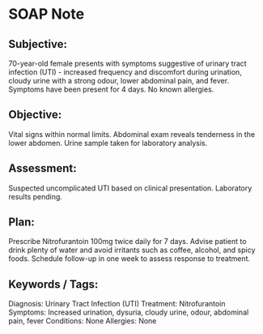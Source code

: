 # SOAP Note

## Subjective:
70-year-old female presents with symptoms suggestive of urinary tract infection (UTI) - increased frequency and discomfort during urination, cloudy urine with a strong odour, lower abdominal pain, and fever. Symptoms have been present for 4 days. No known allergies.
## Objective:
Vital signs within normal limits. Abdominal exam reveals tenderness in the lower abdomen. Urine sample taken for laboratory analysis.
## Assessment:
Suspected uncomplicated UTI based on clinical presentation. Laboratory results pending.
## Plan:
Prescribe Nitrofurantoin 100mg twice daily for 7 days. Advise patient to drink plenty of water and avoid irritants such as coffee, alcohol, and spicy foods. Schedule follow-up in one week to assess response to treatment.
## Keywords / Tags:
Diagnosis: Urinary Tract Infection (UTI)
Treatment: Nitrofurantoin
Symptoms: Increased urination, dysuria, cloudy urine, odour, abdominal pain, fever
Conditions: None
Allergies: None